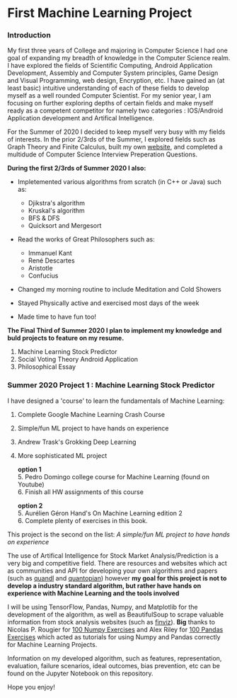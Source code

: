# First Machine Learning Project

### Introduction

My first three years of College and majoring in Computer Science I had one goal of expanding my breadth of knowledge in the Computer Science realm.  
I have explored the fields of Scientific Computing, Android Application Development, Assembly and Computer System principles, Game Design and Visual Programming, web design, Encryption, etc.
I have gained an (at least basic) intuitive understanding of each of these fields to develop myself as a well rounded Computer Scientist. For my senior year, I am focusing on further exploring depths of certain fields and make myself ready as a competent competitor for namely two categories : IOS/Android Application development and Artifical Intelligence. 

For the Summer of 2020 I decided to keep myself very busy with my fields of interests. In the prior 2/3rds of the Summer, I explored fields such as Graph Theory and Finite Calculus, built my own [website](http://www.eneadodi.com), and completed a multidude of Computer Science Interview Preperation Questions.

**During the first 2/3rds of Summer 2020 I also:**

* Impletemented various algorithms from scratch (in C++ or Java) such as:
    * Djikstra's algorithm
    * Kruskal's algorithm
    * BFS & DFS
    * Quicksort and Mergesort
 
* Read the works of Great Philosophers such as:
    * Immanuel Kant
    * René Descartes
    * Aristotle
    * Confucius
 
* Changed my morning routine to include Meditation and Cold Showers

* Stayed Physically active and exercised most days of the week

* Made time to have fun too!

**The Final Third of Summer 2020 I plan to implement my knowledge and buld projects to feature on my resume.**

1) Machine Learning Stock Predictor
2) Social Voting Theory Android Application 
3) Philosophical Essay

### Summer 2020 Project 1 : Machine Learning Stock Predictor

I have designed a 'course' to learn the fundamentals of Machine Learning:

1. Complete Google Machine Learning Crash Course 
2. Simple/fun ML project to have hands on experience
3. Andrew Trask's Grokking Deep Learning
4. More sophisticated ML project

   **option 1**  
   5. Pedro Domingo college course for Machine Learning (found on Youtube)  
   6. Finish all HW assignments of this course

   **option 2**  
   5. Aurélien Géron Hand's On Machine Learning edition 2  
   6. Complete plenty of exercises in this book.

This project is the second on the list: *A simple/fun ML project to have hands on experience*

The use of Artifical Intelligence for Stock Market Analysis/Prediction is a very big and competitive field. There are resources and websites which act as communities and API for developing your own algorithms and papers (such as [quandl](https://www.quandl.com/) and [quantopian](https://www.quantopian.com/)) however **my goal for this project is not to develop a industry standard algorithm, but rather have hands on experience with Machine Learning and the tools involved**

I will be using TensorFlow, Pandas, Numpy, and Matplotlib for the development of the algorithm, as well as BeautifulSoup to scrape valuable information from stock analysis websites (such as [finviz](https://finviz.com/)). 
**Big** thanks to Nicolas P. Rougier for [100 Numpy Exercises](https://github.com/rougier/numpy-100) and Alex Riley for [100 Pandas Exercises](https://github.com/ajcr/100-pandas-puzzles) which acted as tutorials for using Numpy and Pandas correctly for Machine Learning Projects.

Information on my developed algorithm, such as features, representation, evaluation, failure scenarios, ideal outcomes, bias prevention, etc can be found on the Jupyter Notebook on this repository. 

Hope you enjoy!
